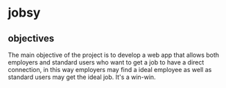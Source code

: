 # jobsy

<h2>objectives</h2>
The main objective of the project is to develop a web app that allows both employers and standard users who want to get a job to have a direct connection, in this way employers may find a ideal employee as well as standard users may get the ideal job. It's a win-win.
